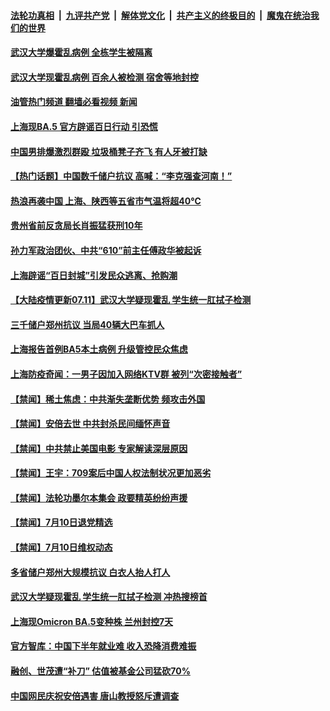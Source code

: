 ####  [法轮功真相](../../../../basic/blob/master/README.md?t=07112302) &nbsp;|&nbsp; [九评共产党](../../../../9ping.md/blob/master/README.md?t=07112302) &nbsp;|&nbsp; [解体党文化](../../../../jtdwh.md/blob/master/README.md?t=07112302)  &nbsp;|&nbsp; [共产主义的终极目的](../../../../gczydzjmd.md/blob/master/README.md?t=07112302) &nbsp;|&nbsp; [魔鬼在统治我们的世界](../../../../mgztzwmdsj.md/blob/master/README.md?t=07112302) 

#### [武汉大学爆霍乱病例 全栋学生被隔离](../pages/prog204/a103476532.md?t=07112302) 

#### [武汉大学现霍乱病例 百余人被检测 宿舍等地封控](../pages/prog204/a103476539.md?t=07112302) 

#### [油管热门频道 翻墙必看视频 新闻](http://45.76.130.85:81/youtube.html?07112302)

#### [上海现BA.5 官方辟谣百日行动 引恐慌](../pages/prog204/a103476528.md?t=07112302) 

#### [中国男排爆激烈群殴 垃圾桶凳子齐飞 有人牙被打缺](../pages/prog204/a103476498.md?t=07112302) 


#### [【热门话题】中国数千储户抗议 高喊：“李克强查河南！”](../pages/prog204/a103476449.md?t=07112302) 


#### [热浪再袭中国 上海、陕西等五省市气温将超40℃](../pages/prog204/a103476325.md?t=07112302) 


#### [贵州省前反贪局长肖振猛获刑10年](../pages/prog204/a103476373.md?t=07112302) 

#### [孙力军政治团伙、中共“610”前主任傅政华被起诉](../pages/prog204/a103476289.md?t=07112302) 

#### [上海辟谣“百日封城”引发民众逃离、抢购潮](../pages/prog204/a103476298.md?t=07112302) 

#### [【大陆疫情更新07.11】武汉大学疑现霍乱 学生统一肛拭子检测](../pages/prog204/a103466333.md?t=07112302) 

#### [三千储户郑州抗议 当局40辆大巴车抓人](../pages/prog204/a103476167.md?t=07112302) 

#### [上海报告首例BA5本土病例 升级管控民众焦虑](../pages/prog204/a103476173.md?t=07112302) 

#### [上海防疫奇闻：一男子因加入网络KTV群 被列“次密接触者”](../pages/prog204/a103476134.md?t=07112302) 

#### [【禁闻】稀土焦虑：中共渐失垄断优势 频攻击外国](../pages/prog204/a103476075.md?t=07112302) 

#### [【禁闻】安倍去世 中共封杀民间缅怀声音](../pages/prog204/a103476073.md?t=07112302) 

#### [【禁闻】中共禁止美国电影 专家解读深层原因](../pages/prog204/a103476081.md?t=07112302) 

#### [【禁闻】王宇：709案后中国人权法制状况更加恶劣](../pages/prog204/a103476071.md?t=07112302) 

#### [【禁闻】法轮功墨尔本集会 政要精英纷纷声援](../pages/prog204/a103476068.md?t=07112302) 

#### [【禁闻】7月10日退党精选](../pages/prog204/a103476066.md?t=07112302) 

#### [【禁闻】7月10日维权动态](../pages/prog204/a103476064.md?t=07112302) 


#### [多省储户郑州大规模抗议 白衣人抬人打人](../pages/prog204/a103476009.md?t=07112302) 

#### [武汉大学疑现霍乱 学生统一肛拭子检测 冲热搜榜首](../pages/prog204/a103476006.md?t=07112302) 

#### [上海现Omicron BA.5变种株 兰州封控7天](../pages/prog204/a103475965.md?t=07112302) 

#### [官方智库：中国下半年就业难 收入恐降消费难振](../pages/prog204/a103475968.md?t=07112302) 

#### [融创、世茂遭“补刀” 估值被基金公司猛砍70%](../pages/prog204/a103475951.md?t=07112302) 

#### [中国网民庆祝安倍遇害 唐山教授怒斥遭调查](../pages/prog204/a103475689.md?t=07112302) 

<img src='http://gfw-breaker.win/goodnews/indexes/prog204.md' width='0px' height='0px'/>
